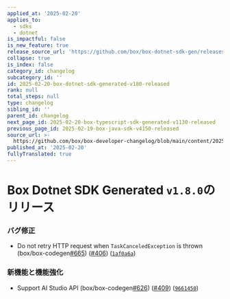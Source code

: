 ```yaml
---
applied_at: '2025-02-20'
applies_to:
  - sdks
  - dotnet
is_impactful: false
is_new_feature: true
release_source_url: 'https://github.com/box/box-dotnet-sdk-gen/releases/tag/v1.8.0'
collapse: true
is_index: false
category_id: changelog
subcategory_id: ''
id: 2025-02-20-box-dotnet-sdk-generated-v180-released
rank: null
total_steps: null
type: changelog
sibling_id: ''
parent_id: changelog
next_page_id: 2025-02-20-box-typescript-sdk-generated-v1130-released
previous_page_id: 2025-02-19-box-java-sdk-v4150-released
source_url: >-
  https://github.com/box/box-developer-changelog/blob/main/content/2025/02-20-box-dotnet-sdk-generated-v180-released.md
published_at: '2025-02-20'
fullyTranslated: true
---
```

# Box Dotnet SDK Generated `v1.8.0`のリリース

### バグ修正

* Do not retry HTTP request when `TaskCanceledException` is thrown (box/box-codegen[#665][1]) ([#406][2]) ([`1af0a6a`][3])

### 新機能と機能強化

* Support AI Studio API (box/box-codegen[#626][4]) ([#409][5]) ([`9661450`][6])

[1]: https://github.com/box/box-dotnet-sdk-gen/issues/665

[2]: https://github.com/box/box-dotnet-sdk-gen/issues/406

[3]: https://github.com/box/box-dotnet-sdk-gen/commit/1af0a6aaf5f1e80f092ce506abe1cc01bf110bb8

[4]: https://github.com/box/box-dotnet-sdk-gen/issues/626

[5]: https://github.com/box/box-dotnet-sdk-gen/issues/409

[6]: https://github.com/box/box-dotnet-sdk-gen/commit/966145021d4a1dd450cd199cc9ed3e9457f5a141
